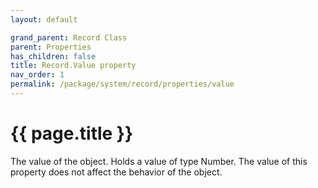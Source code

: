 ```yaml
---
layout: default

grand_parent: Record Class
parent: Properties
has_children: false
title: Record.Value property
nav_order: 1
permalink: /package/system/record/properties/value
---
```

# {{ page.title }}

The value of the object. Holds a value of type Number.
The value of this property does not affect the behavior of the object.